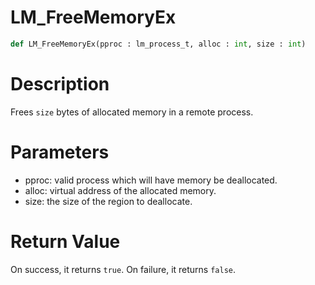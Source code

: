 # LM_FreeMemoryEx

```python
def LM_FreeMemoryEx(pproc : lm_process_t, alloc : int, size : int)
```

# Description

Frees `size` bytes of allocated memory in a remote process.

# Parameters

- pproc: valid process which will have memory be deallocated.
- alloc: virtual address of the allocated memory.
- size: the size of the region to deallocate.

# Return Value

On success, it returns `true`. On failure, it returns `false`.

